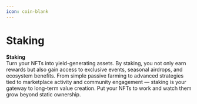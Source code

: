 ```yaml
---
icon: coin-blank
---
```


# Staking

**Staking**\
Turn your NFTs into yield-generating assets. By staking, you not only earn rewards but also gain access to exclusive events, seasonal airdrops, and ecosystem benefits. From simple passive farming to advanced strategies tied to marketplace activity and community engagement — staking is your gateway to long-term value creation. Put your NFTs to work and watch them grow beyond static ownership.
